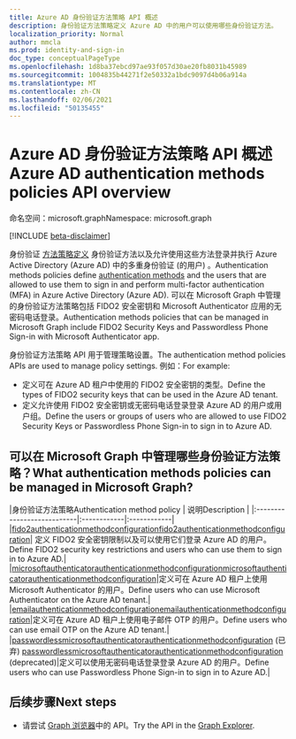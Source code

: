 ```yaml
---
title: Azure AD 身份验证方法策略 API 概述
description: 身份验证方法策略定义 Azure AD 中的用户可以使用哪些身份验证方法。
localization_priority: Normal
author: mmcla
ms.prod: identity-and-sign-in
doc_type: conceptualPageType
ms.openlocfilehash: 1d8ba37ebcd97ae93f057d30ae20fb8031b45989
ms.sourcegitcommit: 1004835b44271f2e50332a1bdc9097d4b06a914a
ms.translationtype: MT
ms.contentlocale: zh-CN
ms.lasthandoff: 02/06/2021
ms.locfileid: "50135455"
---
```

# <a name="azure-ad-authentication-methods-policies-api-overview"></a><span data-ttu-id="0e8e0-103">Azure AD 身份验证方法策略 API 概述</span><span class="sxs-lookup"><span data-stu-id="0e8e0-103">Azure AD authentication methods policies API overview</span></span>

<span data-ttu-id="0e8e0-104">命名空间：microsoft.graph</span><span class="sxs-lookup"><span data-stu-id="0e8e0-104">Namespace: microsoft.graph</span></span>

[!INCLUDE [beta-disclaimer](../../includes/beta-disclaimer.md)]

<span data-ttu-id="0e8e0-105">身份验证 [方法策略定义](/azure/active-directory/authentication/concept-authentication-methods) 身份验证方法以及允许使用这些方法登录并执行 Azure Active Directory (Azure AD) 中的多重身份验证 (的用户) 。</span><span class="sxs-lookup"><span data-stu-id="0e8e0-105">Authentication methods policies define [authentication methods](/azure/active-directory/authentication/concept-authentication-methods) and the users that are allowed to use them to sign in and perform multi-factor authentication (MFA) in Azure Active Directory (Azure AD).</span></span> <span data-ttu-id="0e8e0-106">可以在 Microsoft Graph 中管理的身份验证方法策略包括 FIDO2 安全密钥和 Microsoft Authenticator 应用的无密码电话登录。</span><span class="sxs-lookup"><span data-stu-id="0e8e0-106">Authentication methods policies that can be managed in Microsoft Graph include FIDO2 Security Keys and Passwordless Phone Sign-in with Microsoft Authenticator app.</span></span>

<span data-ttu-id="0e8e0-107">身份验证方法策略 API 用于管理策略设置。</span><span class="sxs-lookup"><span data-stu-id="0e8e0-107">The authentication method policies APIs are used to manage policy settings.</span></span> <span data-ttu-id="0e8e0-108">例如：</span><span class="sxs-lookup"><span data-stu-id="0e8e0-108">For example:</span></span>

* <span data-ttu-id="0e8e0-109">定义可在 Azure AD 租户中使用的 FIDO2 安全密钥的类型。</span><span class="sxs-lookup"><span data-stu-id="0e8e0-109">Define the types of FIDO2 security keys that can be used in the Azure AD tenant.</span></span>
* <span data-ttu-id="0e8e0-110">定义允许使用 FIDO2 安全密钥或无密码电话登录登录 Azure AD 的用户或用户组。</span><span class="sxs-lookup"><span data-stu-id="0e8e0-110">Define the users or groups of users who are allowed to use FIDO2 Security Keys or Passwordless Phone Sign-in to sign in to Azure AD.</span></span>

## <a name="what-authentication-methods-policies-can-be-managed-in-microsoft-graph"></a><span data-ttu-id="0e8e0-111">可以在 Microsoft Graph 中管理哪些身份验证方法策略？</span><span class="sxs-lookup"><span data-stu-id="0e8e0-111">What authentication methods policies can be managed in Microsoft Graph?</span></span>

|<span data-ttu-id="0e8e0-112">身份验证方法策略</span><span class="sxs-lookup"><span data-stu-id="0e8e0-112">Authentication method policy</span></span>       | <span data-ttu-id="0e8e0-113">说明</span><span class="sxs-lookup"><span data-stu-id="0e8e0-113">Description</span></span> |
|:---------------------------|:------------|:------------|
|[<span data-ttu-id="0e8e0-114">fido2authenticationmethodconfiguration</span><span class="sxs-lookup"><span data-stu-id="0e8e0-114">fido2authenticationmethodconfiguration</span></span>](fido2authenticationmethodconfiguration.md)| <span data-ttu-id="0e8e0-115">定义 FIDO2 安全密钥限制以及可以使用它们登录 Azure AD 的用户。</span><span class="sxs-lookup"><span data-stu-id="0e8e0-115">Define FIDO2 security key restrictions and users who can use them to sign in to Azure AD.</span></span>|
|[<span data-ttu-id="0e8e0-116">microsoftauthenticatorauthenticationmethodconfiguration</span><span class="sxs-lookup"><span data-stu-id="0e8e0-116">microsoftauthenticatorauthenticationmethodconfiguration</span></span>](microsoftauthenticatorauthenticationmethodconfiguration.md)|<span data-ttu-id="0e8e0-117">定义可在 Azure AD 租户上使用 Microsoft Authenticator 的用户。</span><span class="sxs-lookup"><span data-stu-id="0e8e0-117">Define users who can use Microsoft Authenticator on the Azure AD tenant.</span></span>|
|[<span data-ttu-id="0e8e0-118">emailauthenticationmethodconfiguration</span><span class="sxs-lookup"><span data-stu-id="0e8e0-118">emailauthenticationmethodconfiguration</span></span>](emailauthenticationmethodconfiguration.md)|<span data-ttu-id="0e8e0-119">定义可在 Azure AD 租户上使用电子邮件 OTP 的用户。</span><span class="sxs-lookup"><span data-stu-id="0e8e0-119">Define users who can use email OTP on the Azure AD tenant.</span></span>|
|<span data-ttu-id="0e8e0-120">[passwordlessmicrosoftauthenticatorauthenticationmethodconfiguration](passwordlessmicrosoftauthenticatorauthenticationmethodconfiguration.md) (已弃) </span><span class="sxs-lookup"><span data-stu-id="0e8e0-120">[passwordlessmicrosoftauthenticatorauthenticationmethodconfiguration](passwordlessmicrosoftauthenticatorauthenticationmethodconfiguration.md) (deprecated)</span></span>|<span data-ttu-id="0e8e0-121">定义可以使用无密码电话登录登录 Azure AD 的用户。</span><span class="sxs-lookup"><span data-stu-id="0e8e0-121">Define users who can use Passwordless Phone Sign-in to sign in to Azure AD.</span></span>|

## <a name="next-steps"></a><span data-ttu-id="0e8e0-122">后续步骤</span><span class="sxs-lookup"><span data-stu-id="0e8e0-122">Next steps</span></span>

* <span data-ttu-id="0e8e0-123">请尝试 [Graph 浏览器](https://developer.microsoft.com/graph/graph-explorer)中的 API。</span><span class="sxs-lookup"><span data-stu-id="0e8e0-123">Try the API in the [Graph Explorer](https://developer.microsoft.com/graph/graph-explorer).</span></span>
